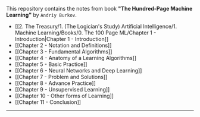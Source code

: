 This repository contains the notes from book **"The Hundred-Page Machine Learning"** by `Andriy Burkov`.

- [[2.  The Treasury/1. (The Logician's Study) Artificial Intelligence/1. Machine Learning/Books/0. The 100 Page ML/Chapter 1 - Introduction|Chapter 1 - Introduction]]
- [[Chapter 2 - Notation and Definitions]]
- [[Chapter 3 - Fundamental Algorithms]]
- [[Chapter 4 - Anatomy of a Learning Algorithms]]
- [[Chapter 5 - Basic Practice]]
- [[Chapter 6 - Neural Networks and Deep Learning]]
- [[Chapter 7 - Problem and Solutions]]
- [[Chapter 8 - Advance Practice]]
- [[Chapter 9 - Unsupervised Learning]]
- [[Chapter 10 - Other forms of Learning]]
- [[Chapter 11 - Conclusion]]

___
